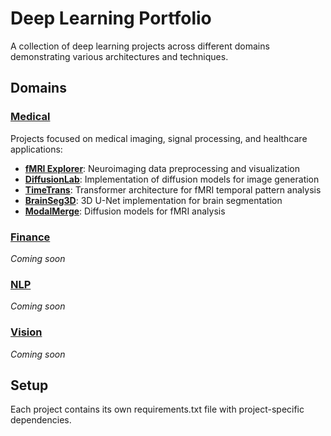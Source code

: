 # Deep Learning Portfolio

A collection of deep learning projects across different domains demonstrating various architectures and techniques.

## Domains

### [Medical](./Medical)
Projects focused on medical imaging, signal processing, and healthcare applications:
- **[fMRI Explorer](./Medical/fMRI-Explorer)**: Neuroimaging data preprocessing and visualization 
- **[DiffusionLab](./Medical/DiffusionLab)**: Implementation of diffusion models for image generation
- **[TimeTrans](./Medical/TimeTrans)**: Transformer architecture for fMRI temporal pattern analysis
- **[BrainSeg3D](./Medical/BrainSeg3D)**: 3D U-Net implementation for brain segmentation
- **[ModalMerge](./Medical/ModalMerge)**: Diffusion models for fMRI analysis

### [Finance](./Finance)
*Coming soon*

### [NLP](./NLP)
*Coming soon*

### [Vision](./Vision)
*Coming soon*

## Setup
Each project contains its own requirements.txt file with project-specific dependencies.
